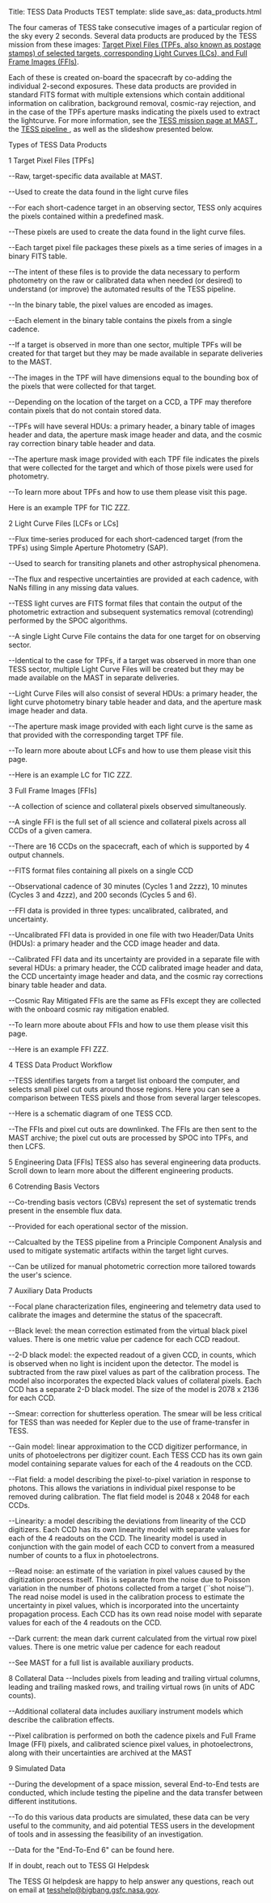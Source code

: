 Title: TESS Data Products TEST
template: slide
save_as: data_products.html

The four cameras of TESS take consecutive images of a particular region of the sky every 2 seconds. Several data products are produced by the TESS mission from these images: <a href="https://archive.stsci.edu/missions-and-data/tess" target="_blank">Target Pixel Files (TPFs, also known as postage stamps) of selected targets, corresponding Light Curves (LCs), and Full Frame Images (FFIs)</a>. 

Each of these is created on-board the spacecraft by co-adding the individual 2-second exposures. These data products are provided in standard FITS format with multiple extensions which contain additional information on calibration, background removal, cosmic-ray rejection, and in the case of the TPFs aperture masks indicating the pixels used to extract the lightcurve. For more information, see the <a href = "https://archive.stsci.edu/missions-and-data/tess/data-products" target = "_blank"> TESS mission page at MAST </a>, the <a href="https://ui.adsabs.harvard.edu/abs/2016SPIE.9913E..3EJ/abstract" target="_blank"> TESS pipeline </a>, as well as the slideshow presented below.

Types of TESS Data Products

1 Target Pixel Files [TPFs]

--Raw, target-specific data available at MAST.

--Used to create the data found in the light curve files

--For each short-cadence target in an observing sector, TESS only acquires the pixels contained within a predefined mask.

--These pixels are used to create the data found in the light curve files.

--Each target pixel file packages these pixels as a time series of images in a binary FITS table.

--The intent of these files is to provide the data necessary to perform photometry on the raw or calibrated data when needed (or desired) to understand (or improve) the automated results of the TESS pipeline.

--In the binary table, the pixel values are encoded as images.

--Each element in the binary table contains the pixels from a single cadence.

--If a target is observed in more than one sector, multiple TPFs will be created for that target but they may be made available in separate deliveries to the MAST.

--The images in the TPF will have dimensions equal to the bounding box of the pixels that were collected for that target.

--Depending on the location of the target on a CCD, a TPF may therefore contain pixels that do not contain stored data.

--TPFs will have several HDUs: a primary header, a binary table of images header and data, the aperture mask image header and data, and the cosmic ray correction binary table header and data.

--The aperture mask image provided with each TPF file indicates the pixels that were collected for the target and which of those pixels were used for photometry.

--To learn more about TPFs and how to use them please visit this page.

Here is an example TPF for TIC ZZZ.


2 Light Curve Files [LCFs or LCs]

--Flux time-series produced for each short-cadenced target (from the TPFs) using Simple Aperture Photometry (SAP).

--Used to search for transiting planets and other astrophysical phenomena.

--The flux and respective uncertainties are provided at each cadence, with NaNs filling in any missing data values.

--TESS light curves are FITS format files that contain the output of the photometric extraction and subsequent systematics removal (cotrending) performed by the SPOC algorithms.

--A single Light Curve File contains the data for one target for on observing sector.

--Identical to the case for TPFs, if a target was observed in more than one TESS sector, multiple Light Curve Files will be created but they may be made available on the MAST in separate deliveries.

--Light Curve Files will also consist of several HDUs: a primary header, the light curve photometry binary table header and data, and the aperture mask image header and data.

--The aperture mask image provided with each light curve is the same as that provided with the corresponding target TPF file.

--To learn more aboute about LCFs and how to use them please visit this page.

--Here is an example LC for TIC ZZZ.


3 Full Frame Images [FFIs]

--A collection of science and collateral pixels observed simultaneously.

--A single FFI is the full set of all science and collateral pixels across all CCDs of a given camera.

--There are 16 CCDs on the spacecraft, each of which is supported by 4 output channels.

--FITS format files containing all pixels on a single CCD

--Observational cadence of 30 minutes (Cycles 1 and 2zzz), 10 minutes (Cycles 3 and 4zzz), and 200 seconds (Cycles 5 and 6).

--FFI data is provided in three types: uncalibrated, calibrated, and uncertainty.


--Uncalibrated FFI data is provided in one file with two Header/Data Units (HDUs): a primary header and the CCD image header and data.

--Calibrated FFI data and its uncertainty are provided in a separate file with several HDUs: a primary header, the CCD calibrated image header and data, the CCD uncertainty image header and data, and the cosmic ray corrections binary table header and data.

--Cosmic Ray Mitigated FFIs are the same as FFIs except they are collected with the onboard cosmic ray mitigation enabled.

--To learn more aboute about FFIs and how to use them please visit this page.

--Here is an example FFI ZZZ.


4 TESS Data Product Workflow

--TESS identifies targets from a target list onboard the computer, and selects small pixel cut outs around those regions. Here you can see a comparison between TESS pixels and those from several larger telescopes.

--Here is a schematic diagram of one TESS CCD.

--The FFIs and pixel cut outs are downlinked. The FFIs are then sent to the MAST archive; the pixel cut outs are processed by SPOC into TPFs, and then LCFS.


5 Engineering Data [FFIs]
TESS also has several engineering data products. Scroll down to learn more about the different engineering products.


6 Cotrending Basis Vectors

--Co-trending basis vectors (CBVs) represent the set of systematic trends present in the ensemble flux data.

--Provided for each operational sector of the mission.

--Calcualted by the TESS pipeline from a Principle Component Analysis and used to mitigate systematic artifacts within the target light curves.

--Can be utilized for manual photometric correction more tailored towards the user's science.


7 Auxiliary Data Products

--Focal plane characterization files, engineering and telemetry data used to calibrate the images and determine the status of the spacecraft.

--Black level: the mean correction estimated from the virtual black pixel values. There is one metric value per cadence for each CCD readout.

--2-D black model: the expected readout of a given CCD, in counts, which is observed when no light is incident upon the detector. The model is subtracted from the raw pixel values as part of the calibration process. The model also incorporates the expected black values of collateral pixels. Each CCD has a separate 2-D black model. The size of the model is 2078 x 2136 for each CCD.

--Smear: correction for shutterless operation. The smear will be less critical for TESS than was needed for Kepler due to the use of frame-transfer in TESS.

--Gain model: linear approximation to the CCD digitizer performance, in units of photoelectrons per digitizer count. Each TESS CCD has its own gain model containing separate values for each of the 4 readouts on the CCD.

--Flat field: a model describing the pixel-to-pixel variation in response to photons. This allows the variations in individual pixel response to be removed during calibration. The flat field model is 2048 x 2048 for each CCDs.

--Linearity: a model describing the deviations from linearity of the CCD digitizers. Each CCD has its own linearity model with separate values for each of the 4 readouts on the CCD. The linearity model is used in conjunction with the gain model of each CCD to convert from a measured number of counts to a flux in photoelectrons.

--Read noise: an estimate of the variation in pixel values caused by the digitization process itself. This is separate from the noise due to Poisson variation in the number of photons collected from a target (``shot noise''). The read noise model is used in the calibration process to estimate the uncertainty in pixel values, which is incorporated into the uncertainty propagation process. Each CCD has its own read noise model with separate values for each of the 4 readouts on the CCD.

--Dark current: the mean dark current calculated from the virtual row pixel values. There is one metric value per cadence for each readout

--See MAST for a full list is available auxiliary products.


8 Collateral Data
--Includes pixels from leading and trailing virtual columns, leading and trailing masked rows, and trailing virtual rows (in units of ADC counts).

--Additional collateral data includes auxiliary instrument models which describe the calibration effects.

--Pixel calibration is performed on both the cadence pixels and Full Frame Image (FFI) pixels, and calibrated science pixel values, in photoelectrons, along with their uncertainties are archived at the MAST


9 Simulated Data

--During the development of a space mission, several End-to-End tests are conducted, which include testing the pipeline and the data transfer between different institutions.

--To do this various data products are simulated, these data can be very useful to the community, and aid potential TESS users in the development of tools and in assessing the feasibility of an investigation.

--Data for the "End-To-End 6" can be found here.


If in doubt, reach out to TESS GI Helpdesk

The TESS GI helpdesk are happy to help answer any questions, reach out on email at tesshelp@bigbang.gsfc.nasa.gov.